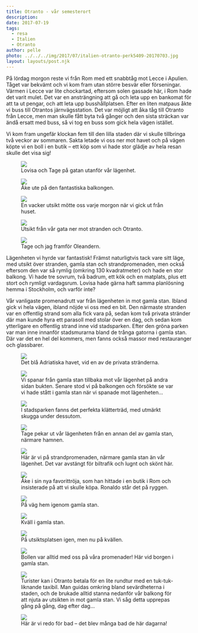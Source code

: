 ```yaml
---
title: Otranto - vår semesterort
description: 
date: 2017-07-19
tags:
  - resa
  - Italien
  - Otranto
author: pelle
photo: ../../../img/2017/07/italien-otranto-perk5409-20170703.jpg
layout: layouts/post.njk
---
```

På lördag morgon reste vi från Rom med ett snabbtåg mot Lecce i Apulien. Tåget var bekvämt och vi kom fram utan större besvär eller förseningar. Värmen i Lecce var lite chockartad, eftersom solen gassade här, i Rom hade det varit mulet. Det var en ansträngning att gå och leta upp en bankomat för att ta ut pengar, och att leta upp busshållplatsen. Efter en liten matpaus åkte vi buss till Otrantos järnvägsstation. Det var möjligt att åka tåg till Otranto från Lecce, men man skulle fått byta två gånger och den sista sträckan var ändå ersatt med buss, så vi tog en buss som gick hela vägen istället.

Vi kom fram ungefär klockan fem till den lilla staden där vi skulle tillbringa två veckor av sommaren. Sakta letade vi oss ner mot havet och på vägen köpte vi en boll i en butik – ett köp som vi hade stor glädje av hela resan skulle det visa sig!

<figure>
	<img class="breakout wp-image-222 size-full" src="../../../img/2017/07/italien-otranto-perk5407-20170703.jpg">
    <figcaption>Lovisa och Tage på gatan utanför vår lägenhet.</figcaption>
</figure>

<figure>
    <img class="breakout wp-image-220 size-full" src="../../../img/2017/07/italien-otranto-perk5400-20170702.jpg">
    <figcaption>Åke ute på den fantastiska balkongen.</figcaption>
</figure>

<figure>
	<img class="wp-image-221 size-full" src="../../../img/2017/07/italien-otranto-perk5405-20170703.jpg">
    <figcaption>En vacker utsikt mötte oss varje morgon när vi gick ut från huset.</figcaption>
</figure>

<figure>
	<img class="breakout wp-image-219 size-full" src="../../../img/2017/07/italien-otranto-perk5432-20170703.jpg">
    <figcaption>Utsikt från vår gata ner mot stranden och Otranto.</figcaption>
</figure>


<figure>
	<img class="breakout wp-image-218 size-full" src="../../../img/2017/07/italien-otranto-perk5409-20170703.jpg">
    <figcaption>Tage och jag framför Oleandern.</figcaption>
</figure>

Lägenheten vi hyrde var fantastisk! Främst naturligtvis tack vare sitt läge, med utsikt över stranden, gamla stan och strandpromenaden, men också eftersom den var så rymlig (omkring 130 kvadratmeter) och hade en stor balkong. Vi hade tre sovrum, två badrum, ett kök och en matplats, plus ett stort och rymligt vardagsrum. Lovisa hade gärna haft samma planlösning hemma i Stockholm, och varför inte?

Vår vanligaste promenadrutt var från lägenheten in mot gamla stan. Ibland gick vi hela vägen, ibland nöjde vi oss med en bit. Den närmaste stranden var en offentlig strand som alla fick vara på, sedan kom två privata stränder där man kunde hyra ett parasoll med stolar över en dag, och sedan kom ytterligare en offentlig strand inne vid stadsparken. Efter den gröna parken var man inne innanför stadsmurarna bland de trånga gatorna i gamla stan. Där var det en hel del kommers, men fanns också massor med restauranger och glassbarer.

<figure>
	<img class="breakout wp-image-217 size-full" src="../../../img/2017/07/italien-otranto-perk5503-20170703.jpg">
    <figcaption>Det blå Adriatiska havet, vid en av de privata stränderna.</figcaption>
</figure>

<figure>
	<img class="wp-image-216 size-full" src="../../../img/2017/07/italien-otranto-perk5486-20170703.jpg">
    <figcaption>
        Vi spanar från gamla stan tillbaka mot vår lägenhet på andra sidan bukten. Senare stod vi på balkongen och försökte se var vi hade stått i gamla stan när vi spanade mot lägenheten...
    </figcaption>
</figure>

<figure>
	<img class="breakout wp-image-215 size-full" src="../../../img/2017/07/italien-otranto-perk5642-20170704.jpg">
    <figcaption>I stadsparken fanns det perfekta klätterträd, med utmärkt skugga under dessutom.</figcaption>
</figure>

<figure>
	<img class="wp-image-213 size-full" src="../../../img/2017/07/italien-otranto-perk5652-20170704.jpg">
    <figcaption>Tage pekar ut vår lägenheten från en annan del av gamla stan, närmare hamnen.</figcaption>
</figure>

<figure>
    <img class="wp-image-224 size-full" src="../../../img/2017/07/italien-otranto-perk6812-20170713.jpg"/>
    <figcaption>
        Här är vi på strandpromenaden, närmare gamla stan än vår lägenhet. Det var avstängt för biltrafik och lugnt och skönt här.
    </figcaption>
</figure>

<figure>
	<img class="wp-image-212 size-full" src="../../../img/2017/07/italien-otranto-perk5664-20170704.jpg">
    <figcaption>Åke i sin nya favorittröja, som han hittade i en butik i Rom och insisterade på att vi skulle köpa. Ronaldo står det på ryggen.</figcaption>
</figure>

<figure>
	<img class="breakout wp-image-210 size-full" src="../../../img/2017/07/italien-otranto-perk5696-20170704.jpg">
    <figcaption>På väg hem igenom gamla stan.</figcaption>
</figure>

<figure>
    <img class="breakout wp-image-211 size-full" src="../../../img/2017/07/italien-otranto-perk5715-20170704.jpg">
    <figcaption>Kväll i gamla stan.</figcaption>
</figure>

<figure>
    <img class="breakout wp-image-207 size-full" src="../../../img/2017/07/italien-otranto-perk5721-20170704.jpg">
    <figcaption>På utsiktsplatsen igen, men nu på kvällen.</figcaption>
</figure>

<figure>
	<img class="wp-image-209 size-full" src="../../../img/2017/07/italien-otranto-perk5687-20170704.jpg">
    <figcaption>Bollen var alltid med oss på våra promenader! Här vid borgen i gamla stan.</figcaption>
</figure>

<figure>
	<img class="wp-image-208 size-full" src="../../../img/2017/07/italien-otranto-perk5731-20170704.jpg">
    <figcaption>
        Turister kan i Otranto betala för en lite rundtur med en tuk-tuk-liknande taxibil. Man guidas omkring bland sevärdheterna i staden, och de brukade alltid stanna nedanför vår balkong för att njuta av utsikten in mot gamla stan. Vi såg detta upprepas gång på gång, dag efter dag...
    </figcaption>
</figure>

<figure>
    <img class="breakout wp-image-223 size-full" src="../../../img/2017/07/italien-bad-i-otranto-perk6683-20170713.jpg">
    <figcaption>Här är vi redo för bad – det blev många bad de här dagarna!</figcaption>
</figure>
